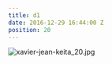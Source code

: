 ```yaml
---
title: d1
date: 2016-12-29 16:44:00 Z
position: 20
---
```


![xavier-jean-keita_20.jpg](/uploads/xavier-jean-keita_20.jpg)